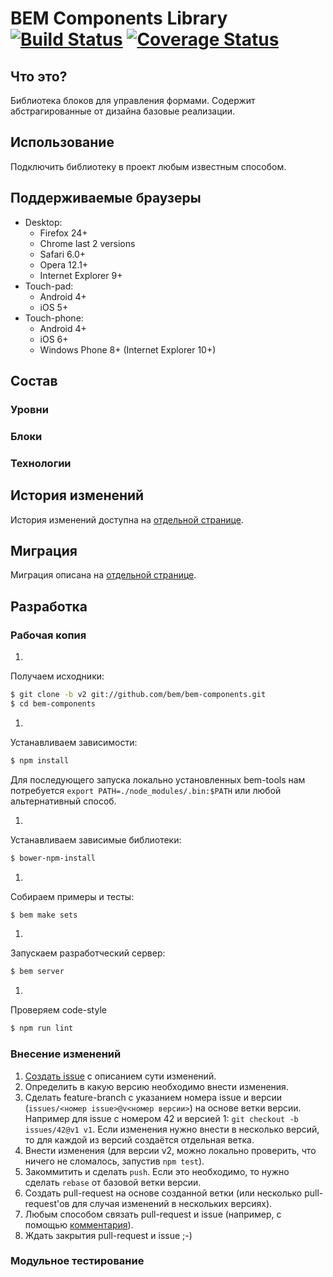 # BEM Components Library [![Build Status](https://travis-ci.org/bem/bem-components.svg?branch=v2)](https://travis-ci.org/bem/bem-components) [![Coverage Status](https://coveralls.io/repos/bem/bem-components/badge.png?branch=v2)](https://coveralls.io/r/bem/bem-components?branch=v2)

## Что это?

Библиотека блоков для управления формами.
Содержит абстрагированные от дизайна базовые реализации.

## Использование

Подключить библиотеку в проект любым известным способом.

## Поддерживаемые браузеры
* Desktop:
  * Firefox 24+
  * Chrome last 2 versions
  * Safari 6.0+
  * Opera 12.1+
  * Internet Explorer 9+
* Touch-pad:
  * Android 4+
  * iOS 5+
* Touch-phone:
  * Android 4+
  * iOS 6+
  * Windows Phone 8+ (Internet Explorer 10+)

## Состав

### Уровни

### Блоки

### Технологии

## История изменений

История изменений доступна на [отдельной странице](CHANGELOG.md).

## Миграция

Миграция описана на [отдельной странице](MIGRATION.md).

## Разработка

### Рабочая копия

1. 
  Получаем исходники:
  ```bash
  $ git clone -b v2 git://github.com/bem/bem-components.git
  $ cd bem-components
  ```

1. 
  Устанавливаем зависимости:
  ```bash
  $ npm install
  ```
  Для последующего запуска локально установленных bem-tools нам потребуется `export PATH=./node_modules/.bin:$PATH` или любой альтернативный способ.

1. 
  Устанавливаем зависимые библиотеки:
  ```bash
  $ bower-npm-install
  ```

1. 
  Собираем примеры и тесты:
  ```bash
  $ bem make sets
  ```

1. 
  Запускаем разработческий сервер:
  ```bash
  $ bem server
  ```

1. 
  Проверяем code-style
  ```bash
  $ npm run lint
  ```

### Внесение изменений

1. [Создать issue](https://github.com/bem/bem-components/issues/new) с описанием сути изменений.
1. Определить в какую версию необходимо внести изменения.
1. Сделать feature-branch с указанием номера issue и версии (`issues/<номер issue>@v<номер версии>`) на основе ветки версии.
Например для issue с номером 42 и версией 1: `git checkout -b issues/42@v1 v1`. Если изменения нужно внести в несколько версий, то для каждой из версий создаётся отдельная ветка.
1. Внести изменения (для версии v2, можно локально проверить, что ничего не сломалось, запустив `npm test`).
1. Закоммитить и сделать `push`. Если это необходимо, то нужно сделать `rebase` от базовой ветки версии.
1. Создать pull-request на основе созданной ветки (или несколько pull-request'ов для случая изменений в нескольких версиях).
1. Любым способом связать pull-request и issue (например, c помощью [комментария](https://github.com/blog/1506-closing-issues-via-pull-requests)).
1. Ждать закрытия pull-request и issue ;-)

### Модульное тестирование

